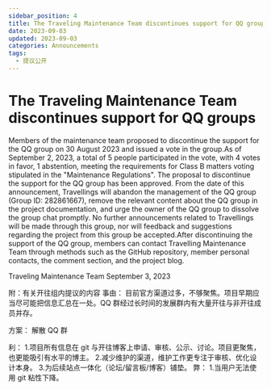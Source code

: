 ```yaml
---
sidebar_position: 4
title: The Traveling Maintenance Team discontinues support for QQ groups
date: 2023-09-03
updated: 2023-09-03
categories: Announcements
tags:
  - 提议公开
---
```


# The Traveling Maintenance Team discontinues support for QQ groups

Members of the maintenance team proposed to discontinue the support for the QQ group on 30 August 2023 and issued a vote in the group.As of September 2, 2023, a total of 5 people participated in the vote, with 4 votes in favor, 1 abstention, meeting the requirements for Class B matters voting stipulated in the "Maintenance Regulations". The proposal to discontinue the support for the QQ group has been approved.
From the date of this announcement, Travellings will abandon the management of the QQ group (Group ID: 282861667), remove the relevant content about the QQ group in the project documentation, and urge the owner of the QQ group to dissolve the group chat promptly. No further announcements related to Travellings will be made through this group, nor will feedback and suggestions regarding the project from this group be accepted.After discontinuing the support of the QQ group, members can contact Travelling Maintenance Team through methods such as the GitHub repository, member personal contacts, the comment section, and the project blog.

Traveling Maintenance Team
September 3, 2023

附：有关开往组内提议的内容
事由：
目前官方渠道过多，不够聚焦。项目早期应当尽可能把信息汇总在一处。QQ 群经过长时间的发展群内有大量开往与非开往成员并存。

方案：
解散 QQ 群

利： 1.项目所有信息在 git 与开往博客上申请、审核、公示、讨论。项目更聚焦，也更能吸引有水平的博主。 2.减少维护的渠道，维护工作更专注于审核、优化设计本身。 3.为后续站点一体化（论坛/留言板/博客）铺垫。
弊： 1.当用户无法使用 git 粘性下降。
